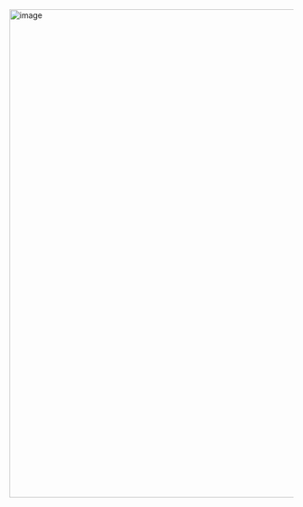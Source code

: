 <img width="866" alt="image" src="https://github.com/user-attachments/assets/de482b37-d407-47ce-aac4-cdcf962127c6">
 
